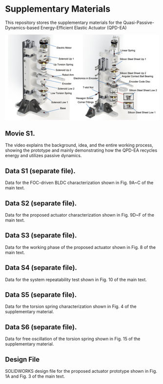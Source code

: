 # Supplementary Materials
This repository stores the supplementary materials for the Quasi-Passive-Dynamics-based Energy-Efficient Elastic Actuator (QPD-EA)

![schematic](./Figure/schematic%20diagram.png)

## Movie S1.
The video explains the background, idea, and the entire
working process, showing the prototype and mainly demonstrating how the QPD-EA recycles energy and utilizes passive dynamics.
## Data S1 (separate file).
Data for the FOC-driven BLDC characterization shown in Fig. 9A~C of the main text.
## Data S2 (separate file).
Data for the proposed actuator characterization shown in Fig. 9D~F of the main text.
## Data S3 (separate file).
Data for the working phase of the proposed actuator shown in Fig. 8 of the main text.
## Data S4 (separate file).
Data for the system repeatability test shown in Fig. 10 of the main text.
## Data S5 (separate file).
Data for the torsion spring characterization shown in Fig. 4 of the supplementary
material.
## Data S6 (separate file).
Data for free oscillation of the torsion spring shown in Fig. 15 of the supplementary
material.
## Design File
SOLIDWORKS design file for the proposed actuator prototype shown in Fig. 1A
and Fig. 3 of the main text.
